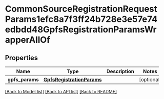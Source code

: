 # CommonSourceRegistrationRequestParams1efc8a7f3ff24b728e3e57e74edbdd48GpfsRegistrationParamsWrapperAllOf


## Properties
Name | Type | Description | Notes
------------ | ------------- | ------------- | -------------
**gpfs_params** | [**GpfsRegistrationParams**](GpfsRegistrationParams.md) |  | [optional] 

[[Back to Model list]](../README.md#documentation-for-models) [[Back to API list]](../README.md#documentation-for-api-endpoints) [[Back to README]](../README.md)


